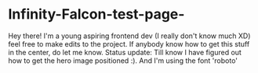 # Infinity-Falcon-test-page-
Hey there! I'm a young aspiring frontend dev (I really don't know much XD) feel free to make edits to the project.
If anybody know how to get this stuff in the center, do let me know.
Status update: Till know I have figured out how to get the hero image positioned :). And I'm using the font 'roboto'
